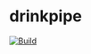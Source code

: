 # drinkpipe

[![Build](https://github.com/vovchello82/drinkpipe/actions/workflows/build_test.yml/badge.svg?branch=main)](https://github.com/vovchello82/drinkpipe/actions/workflows/build_test.yml)
